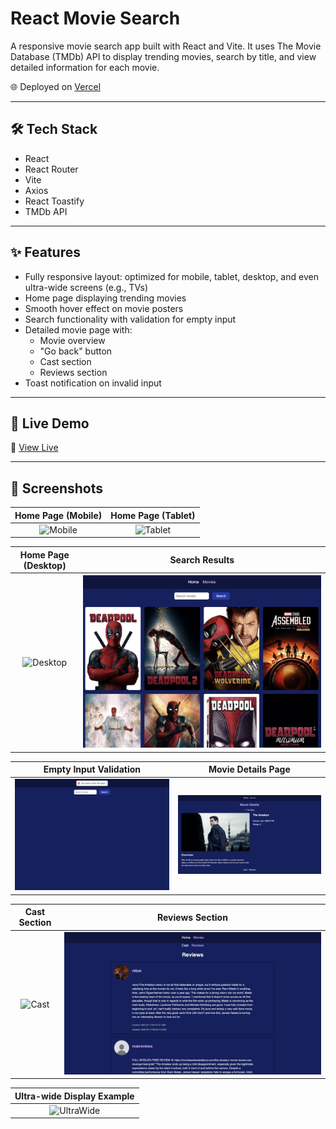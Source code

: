 # React Movie Search

A responsive movie search app built with React and Vite. It uses The Movie Database (TMDb) API to display trending movies, search by title, and view detailed information for each movie.

🌐 Deployed on [Vercel](https://goit-react-hw-05-2fbpnv939-nina-kulyks-projects.vercel.app/)

---

## 🛠 Tech Stack

- React
- React Router
- Vite
- Axios
- React Toastify
- TMDb API

---

## ✨ Features

- Fully responsive layout: optimized for mobile, tablet, desktop, and even ultra-wide screens (e.g., TVs)
- Home page displaying trending movies
- Smooth hover effect on movie posters
- Search functionality with validation for empty input
- Detailed movie page with:
  - Movie overview
  - "Go back" button
  - Cast section
  - Reviews section
- Toast notification on invalid input

---

## 🚀 Live Demo

🔗 [View Live](https://goit-react-hw-05-2fbpnv939-nina-kulyks-projects.vercel.app/)

---

## 📸 Screenshots

| Home Page (Mobile) | Home Page (Tablet) |
|:--:|:--:|
| ![Mobile](./screenshots/home-mobile.png) | ![Tablet](./screenshots/home-tablet.png) |

| Home Page (Desktop) | Search Results |
|:--:|:--:|
| ![Desktop](./screenshots/home-desktop.png) | ![Search](./screenshots/search.png) |

| Empty Input Validation | Movie Details Page |
|:--:|:--:|
| ![Validation](./screenshots/empty-input.png) | ![Details](./screenshots/movie-details.png) |

| Cast Section | Reviews Section |
|:--:|:--:|
| ![Cast](./screenshots/cast.png) | ![Reviews](./screenshots/reviews.png) |

| Ultra-wide Display Example |
|:--:|
| ![UltraWide](./screenshots/ultrawide.png) |

